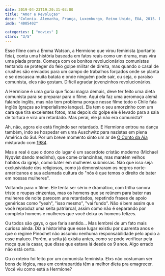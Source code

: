 ```yaml
---
date: 2019-04-23T19:20:31-03:00
title: "Amor e Revoluçao"
desc: "Colonia. Alemanha, França, Luxemburgo, Reino Unido, EUA, 2015. Dirigido por Florian Gallenberger, escrito por Torsten Wenzel e Gallenberger. Com Emma Watson, Daniel Brühl, Michael Nyqvist."
imdb: "4005402"

categories: [ "movies" ]
stars: "3/5"
---
```

Esse filme com a Emma Watson, a Hermione que virou feminista (portanto feia), conta uma história baseada em fatos reais como um drama, mas vira uma piada pronta. Começa com os bonitos revolucionários comunistas tentando se proteger do feio golpe militar de direita, mas quando o casal de crushes são enviados para um campo de trabalhos forçados onde se planta e se descasca muita batata e onde ninguém pode sair, ou seja, o paraíso comunista, eles não gostam. Difícil agradar jovenzinhos revolucionários.

A Hermione é uma guria que ficou magra demais, deve ter feito uma dieta comunista para se preparar para o filme. Aqui ela faz uma aeromoça alemã falando inglês, mas não tem problema porque nesse filme todo o Chile fala inglês (graças ao imperialismo ianque). Ela tem o seu amorzinho com um cara que tira excelentes fotos, mas depois do golpe ele é levado para a sala de tortura e vira um retardado. Mas peraí, ele já não era comunista?

Ah, não, agora ele está fingindo ser retardado. E Hermione entrou na dança também, indo se hospedar em uma Auschwitz para nazistas em plena América do Sul. Por um breve momento sinto um ar de [O Conto da Aia](/series/handmaids-tale) misturado com [1984](/1984).

Mas a real é que o dono do lugar é um sacerdote cristão moderno (Michael Nyqvist dando medinho), que come criancinhas, mas mantém velhos hábitos da igreja, como bater em mulheres submissas. Não que isso seja exclusividade dos religiosos, como já demonstraram os negros norte-americanos e sua aclamada cultura do "nós é que temos o direito de bater em nossas mulheres".

Voltando para o filme. Ele tenta ser sério e dramático, com trilha sonora triste e roupas cinzentas, mas os homens que se reúnem para bater nas mulheres de noite parecem uns retardados, repetindo frases de apoio genéricas como "yeah", "isso mesmo", "vai fundo". Não é bem assim que você reproduz uma seita patriarcal, assim como não é separando por completo homens e mulheres que você deixa os homens felizes.

Ou todos são gays, o que faria sentido... Mas lembrei de um fato mais curioso ainda. Diz a historinha que esse lugar existiu por quarenta anos e que o regime Pinochet não assumiu nenhuma responsabilidade pelo apoio a esse maluco. Porém, a seita já existia antes, como se pode verificar pela moça que ia casar, que disse que estava lá desde os 9 anos. Algo errado não está certo.

Ou o roteiro foi feito por um comunista feminista. Elxs não costumam ser bons de lógica, mas em contrapartida têm a melhor dieta pra emagrecer. Você viu como está a Hermione?
